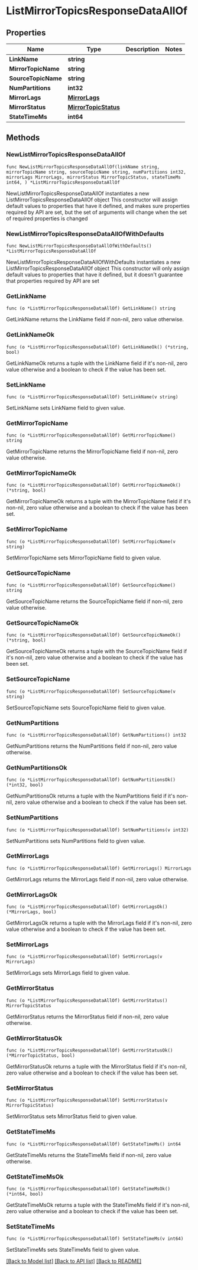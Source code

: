 # ListMirrorTopicsResponseDataAllOf

## Properties

Name | Type | Description | Notes
------------ | ------------- | ------------- | -------------
**LinkName** | **string** |  | 
**MirrorTopicName** | **string** |  | 
**SourceTopicName** | **string** |  | 
**NumPartitions** | **int32** |  | 
**MirrorLags** | [**MirrorLags**](MirrorLags.md) |  | 
**MirrorStatus** | [**MirrorTopicStatus**](MirrorTopicStatus.md) |  | 
**StateTimeMs** | **int64** |  | 

## Methods

### NewListMirrorTopicsResponseDataAllOf

`func NewListMirrorTopicsResponseDataAllOf(linkName string, mirrorTopicName string, sourceTopicName string, numPartitions int32, mirrorLags MirrorLags, mirrorStatus MirrorTopicStatus, stateTimeMs int64, ) *ListMirrorTopicsResponseDataAllOf`

NewListMirrorTopicsResponseDataAllOf instantiates a new ListMirrorTopicsResponseDataAllOf object
This constructor will assign default values to properties that have it defined,
and makes sure properties required by API are set, but the set of arguments
will change when the set of required properties is changed

### NewListMirrorTopicsResponseDataAllOfWithDefaults

`func NewListMirrorTopicsResponseDataAllOfWithDefaults() *ListMirrorTopicsResponseDataAllOf`

NewListMirrorTopicsResponseDataAllOfWithDefaults instantiates a new ListMirrorTopicsResponseDataAllOf object
This constructor will only assign default values to properties that have it defined,
but it doesn't guarantee that properties required by API are set

### GetLinkName

`func (o *ListMirrorTopicsResponseDataAllOf) GetLinkName() string`

GetLinkName returns the LinkName field if non-nil, zero value otherwise.

### GetLinkNameOk

`func (o *ListMirrorTopicsResponseDataAllOf) GetLinkNameOk() (*string, bool)`

GetLinkNameOk returns a tuple with the LinkName field if it's non-nil, zero value otherwise
and a boolean to check if the value has been set.

### SetLinkName

`func (o *ListMirrorTopicsResponseDataAllOf) SetLinkName(v string)`

SetLinkName sets LinkName field to given value.


### GetMirrorTopicName

`func (o *ListMirrorTopicsResponseDataAllOf) GetMirrorTopicName() string`

GetMirrorTopicName returns the MirrorTopicName field if non-nil, zero value otherwise.

### GetMirrorTopicNameOk

`func (o *ListMirrorTopicsResponseDataAllOf) GetMirrorTopicNameOk() (*string, bool)`

GetMirrorTopicNameOk returns a tuple with the MirrorTopicName field if it's non-nil, zero value otherwise
and a boolean to check if the value has been set.

### SetMirrorTopicName

`func (o *ListMirrorTopicsResponseDataAllOf) SetMirrorTopicName(v string)`

SetMirrorTopicName sets MirrorTopicName field to given value.


### GetSourceTopicName

`func (o *ListMirrorTopicsResponseDataAllOf) GetSourceTopicName() string`

GetSourceTopicName returns the SourceTopicName field if non-nil, zero value otherwise.

### GetSourceTopicNameOk

`func (o *ListMirrorTopicsResponseDataAllOf) GetSourceTopicNameOk() (*string, bool)`

GetSourceTopicNameOk returns a tuple with the SourceTopicName field if it's non-nil, zero value otherwise
and a boolean to check if the value has been set.

### SetSourceTopicName

`func (o *ListMirrorTopicsResponseDataAllOf) SetSourceTopicName(v string)`

SetSourceTopicName sets SourceTopicName field to given value.


### GetNumPartitions

`func (o *ListMirrorTopicsResponseDataAllOf) GetNumPartitions() int32`

GetNumPartitions returns the NumPartitions field if non-nil, zero value otherwise.

### GetNumPartitionsOk

`func (o *ListMirrorTopicsResponseDataAllOf) GetNumPartitionsOk() (*int32, bool)`

GetNumPartitionsOk returns a tuple with the NumPartitions field if it's non-nil, zero value otherwise
and a boolean to check if the value has been set.

### SetNumPartitions

`func (o *ListMirrorTopicsResponseDataAllOf) SetNumPartitions(v int32)`

SetNumPartitions sets NumPartitions field to given value.


### GetMirrorLags

`func (o *ListMirrorTopicsResponseDataAllOf) GetMirrorLags() MirrorLags`

GetMirrorLags returns the MirrorLags field if non-nil, zero value otherwise.

### GetMirrorLagsOk

`func (o *ListMirrorTopicsResponseDataAllOf) GetMirrorLagsOk() (*MirrorLags, bool)`

GetMirrorLagsOk returns a tuple with the MirrorLags field if it's non-nil, zero value otherwise
and a boolean to check if the value has been set.

### SetMirrorLags

`func (o *ListMirrorTopicsResponseDataAllOf) SetMirrorLags(v MirrorLags)`

SetMirrorLags sets MirrorLags field to given value.


### GetMirrorStatus

`func (o *ListMirrorTopicsResponseDataAllOf) GetMirrorStatus() MirrorTopicStatus`

GetMirrorStatus returns the MirrorStatus field if non-nil, zero value otherwise.

### GetMirrorStatusOk

`func (o *ListMirrorTopicsResponseDataAllOf) GetMirrorStatusOk() (*MirrorTopicStatus, bool)`

GetMirrorStatusOk returns a tuple with the MirrorStatus field if it's non-nil, zero value otherwise
and a boolean to check if the value has been set.

### SetMirrorStatus

`func (o *ListMirrorTopicsResponseDataAllOf) SetMirrorStatus(v MirrorTopicStatus)`

SetMirrorStatus sets MirrorStatus field to given value.


### GetStateTimeMs

`func (o *ListMirrorTopicsResponseDataAllOf) GetStateTimeMs() int64`

GetStateTimeMs returns the StateTimeMs field if non-nil, zero value otherwise.

### GetStateTimeMsOk

`func (o *ListMirrorTopicsResponseDataAllOf) GetStateTimeMsOk() (*int64, bool)`

GetStateTimeMsOk returns a tuple with the StateTimeMs field if it's non-nil, zero value otherwise
and a boolean to check if the value has been set.

### SetStateTimeMs

`func (o *ListMirrorTopicsResponseDataAllOf) SetStateTimeMs(v int64)`

SetStateTimeMs sets StateTimeMs field to given value.



[[Back to Model list]](../README.md#documentation-for-models) [[Back to API list]](../README.md#documentation-for-api-endpoints) [[Back to README]](../README.md)


